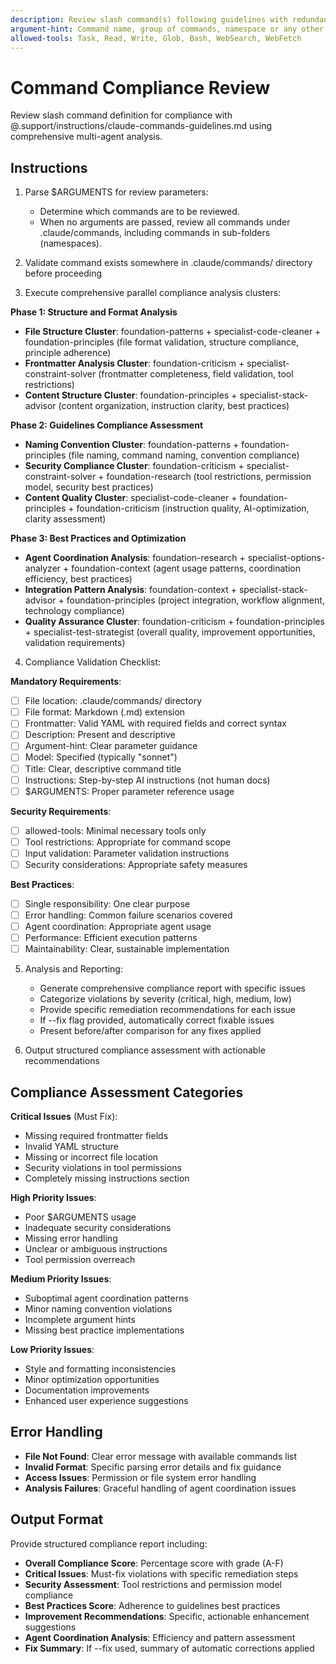 ```yaml
---
description: Review slash command(s) following guidelines with redundancy analysis and agent coordination.
argument-hint: Command name, group of commands, namespace or any other designation. Review all commands if empty.
allowed-tools: Task, Read, Write, Glob, Bash, WebSearch, WebFetch
---
```


# Command Compliance Review

Review slash command definition for compliance with @.support/instructions/claude-commands-guidelines.md using comprehensive multi-agent analysis.

## Instructions

1. Parse $ARGUMENTS for review parameters:
   - Determine which commands are to be reviewed.
   - When no arguments are passed, review all commands under .claude/commands, including commands in sub-folders
   (namespaces).

2. Validate command exists somewhere in .claude/commands/ directory before proceeding

3. Execute comprehensive parallel compliance analysis clusters:

**Phase 1: Structure and Format Analysis**
- **File Structure Cluster**: foundation-patterns + specialist-code-cleaner + foundation-principles (file format validation, structure compliance, principle adherence)
- **Frontmatter Analysis Cluster**: foundation-criticism + specialist-constraint-solver (frontmatter completeness, field validation, tool restrictions)
- **Content Structure Cluster**: foundation-principles + specialist-stack-advisor (content organization, instruction clarity, best practices)

**Phase 2: Guidelines Compliance Assessment**
- **Naming Convention Cluster**: foundation-patterns + foundation-principles (file naming, command naming, convention compliance)
- **Security Compliance Cluster**: foundation-criticism + specialist-constraint-solver + foundation-research (tool restrictions, permission model, security best practices)
- **Content Quality Cluster**: specialist-code-cleaner + foundation-principles + foundation-criticism (instruction quality, AI-optimization, clarity assessment)

**Phase 3: Best Practices and Optimization**
- **Agent Coordination Analysis**: foundation-research + specialist-options-analyzer + foundation-context (agent usage patterns, coordination efficiency, best practices)
- **Integration Pattern Analysis**: foundation-context + specialist-stack-advisor + foundation-principles (project integration, workflow alignment, technology compliance)
- **Quality Assurance Cluster**: foundation-criticism + foundation-principles + specialist-test-strategist (overall quality, improvement opportunities, validation requirements)

4. Compliance Validation Checklist:

**Mandatory Requirements**:
- [ ] File location: .claude/commands/ directory
- [ ] File format: Markdown (.md) extension
- [ ] Frontmatter: Valid YAML with required fields and correct syntax
- [ ] Description: Present and descriptive
- [ ] Argument-hint: Clear parameter guidance
- [ ] Model: Specified (typically "sonnet")
- [ ] Title: Clear, descriptive command title
- [ ] Instructions: Step-by-step AI instructions (not human docs)
- [ ] $ARGUMENTS: Proper parameter reference usage

**Security Requirements**:
- [ ] allowed-tools: Minimal necessary tools only
- [ ] Tool restrictions: Appropriate for command scope
- [ ] Input validation: Parameter validation instructions
- [ ] Security considerations: Appropriate safety measures

**Best Practices**:
- [ ] Single responsibility: One clear purpose
- [ ] Error handling: Common failure scenarios covered
- [ ] Agent coordination: Appropriate agent usage
- [ ] Performance: Efficient execution patterns
- [ ] Maintainability: Clear, sustainable implementation

5. Analysis and Reporting:
   - Generate comprehensive compliance report with specific issues
   - Categorize violations by severity (critical, high, medium, low)
   - Provide specific remediation recommendations for each issue
   - If --fix flag provided, automatically correct fixable issues
   - Present before/after comparison for any fixes applied

6. Output structured compliance assessment with actionable recommendations

## Compliance Assessment Categories

**Critical Issues** (Must Fix):
- Missing required frontmatter fields
- Invalid YAML structure
- Missing or incorrect file location
- Security violations in tool permissions
- Completely missing instructions section

**High Priority Issues**:
- Poor $ARGUMENTS usage
- Inadequate security considerations
- Missing error handling
- Unclear or ambiguous instructions
- Tool permission overreach

**Medium Priority Issues**:
- Suboptimal agent coordination patterns
- Minor naming convention violations
- Incomplete argument hints
- Missing best practice implementations

**Low Priority Issues**:
- Style and formatting inconsistencies
- Minor optimization opportunities
- Documentation improvements
- Enhanced user experience suggestions

## Error Handling

- **File Not Found**: Clear error message with available commands list
- **Invalid Format**: Specific parsing error details and fix guidance
- **Access Issues**: Permission or file system error handling
- **Analysis Failures**: Graceful handling of agent coordination issues

## Output Format

Provide structured compliance report including:
- **Overall Compliance Score**: Percentage score with grade (A-F)
- **Critical Issues**: Must-fix violations with specific remediation steps
- **Security Assessment**: Tool restrictions and permission model compliance
- **Best Practices Score**: Adherence to guidelines best practices
- **Improvement Recommendations**: Specific, actionable enhancement suggestions
- **Agent Coordination Analysis**: Efficiency and pattern assessment
- **Fix Summary**: If --fix used, summary of automatic corrections applied
